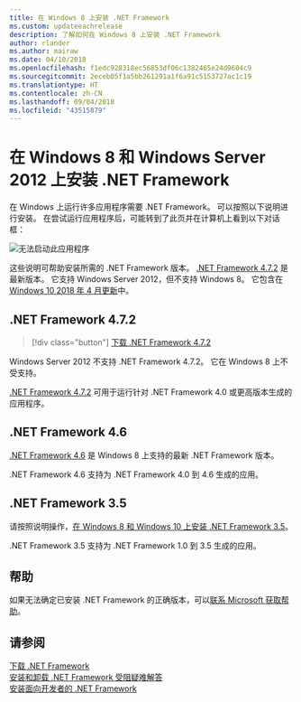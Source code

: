 ```yaml
---
title: 在 Windows 8 上安装 .NET Framework
ms.custom: updateeachrelease
description: 了解如何在 Windows 8 上安装 .NET Framework
author: rlander
ms.author: mairaw
ms.date: 04/10/2018
ms.openlocfilehash: f1edc928318ec56853df06c1382465e24d9604c9
ms.sourcegitcommit: 2eceb05f1a5bb261291a1f6a91c5153727ac1c19
ms.translationtype: HT
ms.contentlocale: zh-CN
ms.lasthandoff: 09/04/2018
ms.locfileid: "43515879"
---
```

# <a name="install-the-net-framework-on-windows-8-and-windows-server-2012"></a>在 Windows 8 和 Windows Server 2012 上安装 .NET Framework

在 Windows 上运行许多应用程序需要 .NET Framework。 可以按照以下说明进行安装。 在尝试运行应用程序后，可能转到了此页并在计算机上看到以下对话框：

![无法启动此应用程序](./media/this-application-could-not-be-started.png)

这些说明可帮助安装所需的 .NET Framework 版本。 [.NET Framework 4.7.2](https://go.microsoft.com/fwlink/?LinkID=863255) 是最新版本。 它支持 Windows Server 2012，但不支持 Windows 8。 它包含在 [Windows 10 2018 年 4 月更新](https://www.microsoft.com/software-download/windows10)中。

## <a name="net-framework-472"></a>.NET Framework 4.7.2

> [!div class="button"]
[下载 .NET Framework 4.7.2](https://www.microsoft.com/net/download/thank-you/net472?utm_source=ms-docs&utm_medium=referral)

Windows Server 2012 不支持 .NET Framework 4.7.2。 它在 Windows 8 上不受支持。

[.NET Framework 4.7.2](https://go.microsoft.com/fwlink/?LinkID=863255) 可用于运行针对 .NET Framework 4.0 或更高版本生成的应用程序。

## <a name="net-framework-46"></a>.NET Framework 4.6

[.NET Framework 4.6](https://www.microsoft.com/en-us/download/details.aspx?id=48130) 是 Windows 8 上支持的最新 .NET Framework 版本。

.NET Framework 4.6 支持为 .NET Framework 4.0 到 4.6 生成的应用。

## <a name="net-framework-35"></a>.NET Framework 3.5

请按照说明操作，[在 Windows 8 和 Windows 10 上安装 .NET Framework 3.5](dotnet-35-windows-10.md)。

.NET Framework 3.5 支持为 .NET Framework 1.0 到 3.5 生成的应用。

## <a name="help"></a>帮助

如果无法确定已安装 .NET Framework 的正确版本，可以[联系 Microsoft 获取帮助](mailto:dotnet-install-help@service.microsoft.com?subject=Install-Help)。

## <a name="see-also"></a>请参阅

[下载 .NET Framework](https://www.microsoft.com/net/download/framework?utm_source=ms-docs&utm_medium=referral)   
[安装和卸载 .NET Framework 受阻疑难解答](troubleshoot-blocked-installations-and-uninstallations.md)   
[安装面向开发者的 .NET Framework](guide-for-developers.md)
